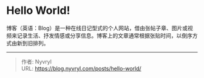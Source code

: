 # Hello World!

博客（英语：Blog）是一种在线日记型式的个人网站，借由张帖子章、图片或视频来记录生活、抒发情感或分享信息。博客上的文章通常根据张贴时间，以倒序方式由新到旧排列。


---

> 作者: Nyvryl  
> URL: https://blog.nyvryl.com/posts/hello-world/  

